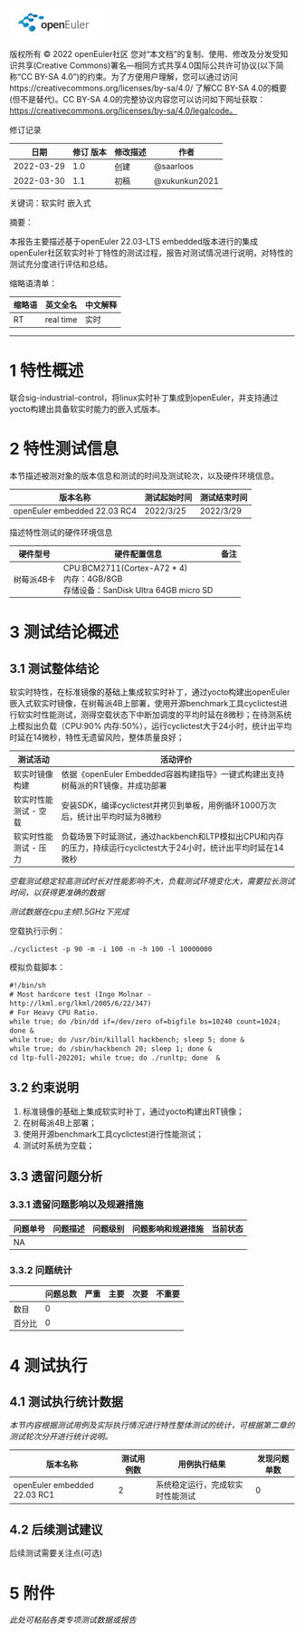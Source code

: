 ![openEuler ico](../../images/openEuler.png)

版权所有 © 2022  openEuler社区
 您对“本文档”的复制、使用、修改及分发受知识共享(Creative Commons)署名—相同方式共享4.0国际公共许可协议(以下简称“CC BY-SA 4.0”)的约束。为了方便用户理解，您可以通过访问https://creativecommons.org/licenses/by-sa/4.0/ 了解CC BY-SA 4.0的概要 (但不是替代)。CC BY-SA 4.0的完整协议内容您可以访问如下网址获取：https://creativecommons.org/licenses/by-sa/4.0/legalcode。

修订记录

| 日期 | 修订   版本 | 修改描述 | 作者 |
| ---- | ----------- | -------- | ---- |
| 2022-03-29 | 1.0 | 创建 | @saarloos |
| 2022-03-30 | 1.1 | 初稿 | @xukunkun2021 |

关键词：软实时 嵌入式

摘要：

本报告主要描述基于openEuler 22.03-LTS embedded版本进行的集成openEuler社区软实时补丁特性的测试过程，报告对测试情况进行说明，对特性的测试充分度进行评估和总结。
 
缩略语清单：

| 缩略语 | 英文全名 | 中文解释 |
| ------ | -------- | -------- |
| RT | real time | 实时 |

***

# 1     特性概述

联合sig-industrial-control，将linux实时补丁集成到openEuler，并支持通过yocto构建出具备软实时能力的嵌入式版本。

# 2     特性测试信息

本节描述被测对象的版本信息和测试的时间及测试轮次，以及硬件环境信息。

| 版本名称 | 测试起始时间 | 测试结束时间 |
| -------- | ------------ | ------------ |
| openEuler embedded 22.03 RC4 | 2022/3/25   | 2022/3/29   |

描述特性测试的硬件环境信息

| 硬件型号 | 硬件配置信息 | 备注 |
| -------- | ------------ | ---- |
| 树莓派4B卡 | CPU:BCM2711(Cortex-A72 * 4) <br />内存：4GB/8GB <br />存储设备：SanDisk Ultra 64GB micro SD |        |

# 3     测试结论概述

## 3.1   测试整体结论

<!-- 测试结论可以以一句话描述，如：XX特性，共计执行XX个用例，主要覆盖了XX测试和XX测试，通过经过fuzz和7*24的长稳测试，发现问题已解决，回归通过，无遗留风险，整体质量良好；或者表格的方式进行说明 -->

软实时特性，在标准镜像的基础上集成软实时补丁，通过yocto构建出openEuler嵌入式软实时镜像，在树莓派4B上部署，使用开源benchmark工具cyclictest进行软实时性能测试，测得空载状态下中断加调度的平均时延在8微秒；在待测系统上模拟出负载（CPU:90% 内存:50%），运行cyclictest大于24小时，统计出平均时延在14微秒，特性无遗留风险，整体质量良好；

| 测试活动 | 活动评价 |
| -------- | -------- |
| 软实时镜像构建 |   依据《openEuler Embedded容器构建指导》一键式构建出支持树莓派的RT镜像，并成功部署 |
| 软实时性能测试 - 空载 | 安装SDK，编译cyclictest并拷贝到单板，用例循环1000万次后，统计出平均时延为8微秒 |
| 软实时性能测试 - 压力 | 负载场景下时延测试，通过hackbench和LTP模拟出CPU和内存的压力，持续运行cyclictest大于24小时，统计出平均时延在14微秒 | |
*空载测试稳定较高测试时长对性能影响不大，负载测试环境变化大，需要拉长测试时间，以获得更准确的数据*

*测试数据在cpu主频1.5GHz下完成*

空载执行示例：

```
./cyclictest -p 90 -m -i 100 -n -h 100 -l 10000000
```

模拟负载脚本：

```
#!/bin/sh
# Most hardcore test (Ingo Molnar - http://lkml.org/lkml/2005/6/22/347)
# For Heavy CPU Ratio.
while true; do /bin/dd if=/dev/zero of=bigfile bs=10240 count=1024; done &
while true; do /usr/bin/killall hackbench; sleep 5; done &
while true; do /sbin/hackbench 20; sleep 1; done &
cd ltp-full-202201; while true; do ./runltp; done  &
```
## 3.2   约束说明
1. 标准镜像的基础上集成软实时补丁，通过yocto构建出RT镜像；
2. 在树莓派4B上部署；
3. 使用开源benchmark工具cyclictest进行性能测试；
4. 测试时系统为空载；

## 3.3   遗留问题分析

### 3.3.1 遗留问题影响以及规避措施

| 问题单号 | 问题描述 | 问题级别 | 问题影响和规避措施 | 当前状态 |
| -------- | -------- | -------- | ------------------ | -------- |
|   NA       |          |          |                    |          |

### 3.3.2 问题统计

|        | 问题总数 | 严重 | 主要 | 次要 | 不重要 |
| ------ | -------- | ---- | ---- | ---- | ------ |
| 数目   |     0    |      |      |      |        |
| 百分比 |     0    |      |      |      |        |


# 4     测试执行

## 4.1   测试执行统计数据

*本节内容根据测试用例及实际执行情况进行特性整体测试的统计，可根据第二章的测试轮次分开进行统计说明。*

| 版本名称 | 测试用例数 | 用例执行结果 | 发现问题单数 |
| -------- | ---------- | ------------ | ------------ |
| openEuler embedded 22.03 RC1 |       2     |    系统稳定运行，完成软实时性能测试     |       0       |

## 4.2   后续测试建议

后续测试需要关注点(可选)

# 5     附件

*此处可粘贴各类专项测试数据或报告*

